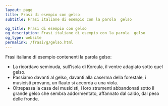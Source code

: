 ```yaml
---
layout: page
title: Frasi di esempio con gelso 
subtitle: Frasi italiane di esempio con la parola  gelso

og_title: Frasi di esempio con gelso 
og_description: Frasi italiane di esempio con la parola  gelso
og_type: website
permalink: /frasi/g/gelso.html
---
```


Frasi italiane di esempio contenenti la parola gelso:


- La ricordavo seminuda, sull'isola di Korcula, il ventre adagiato sotto quel gelso.
- Passiamo davanti al gelso, davanti alla caserma della forestale, i musicisti provano, un flauto si accorda a una viola.
- Oltrepassa la casa dei musicisti, i loro strumenti abbandonati sotto il grande gelso che sembra addormentato, affannato dal caldo, dal peso delle fronde.
